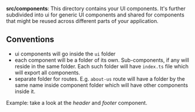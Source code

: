 **src/components**: This directory contains your UI components. It's further subdivided into ui for generic UI components and shared for components that might be reused across different parts of your application.

## Conventions

- ui components will go inside the `ui` folder
- each component will be a folder of its own. Sub-components, if any will reside in the same folder. Each such folder will have `index.ts` file which will export all components.
- separate folder for routes. E.g. `about-us` route will have a folder by the same name inside component folder which will have other components inside it.

Example: take a look at the _header_ and _footer_ component.
